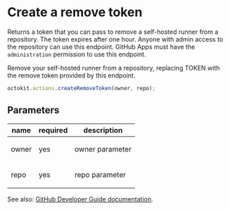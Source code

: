 # Create a remove token

Returns a token that you can pass to remove a self-hosted runner from a repository. The token expires after one hour. Anyone with admin access to the repository can use this endpoint. GitHub Apps must have the `administration` permission to use this endpoint.

Remove your self-hosted runner from a repository, replacing TOKEN with the remove token provided by this endpoint.

```js
octokit.actions.createRemoveToken(owner, repo);
```

## Parameters

<table>
  <thead>
    <tr>
      <th>name</th>
      <th>required</th>
      <th>description</th>
    </tr>
  </thead>
  <tbody>
    <tr><td>owner</td><td>yes</td><td>

owner parameter

</td></tr>
<tr><td>repo</td><td>yes</td><td>

repo parameter

</td></tr>
  </tbody>
</table>

See also: [GitHub Developer Guide documentation](endpoint.documentationUrl).
